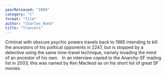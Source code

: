 ```yaml
---
yearReleased: "1984"
category: "t"
format: "film"
author: "Charles Band"
title: "Trancers"
---
```

Criminal with obscure psychic powers travels back to 1985  intending to kill the ancestors of his political opponents in 2247, but is  stopped by a detective using the same time-travel technique, namely invading the  mind of an ancestor of his own.
 
In an interview copied to the Anarchy-SF mailing list in  2003,  this was named by Ken Macleod as on his short list of great SF movies.